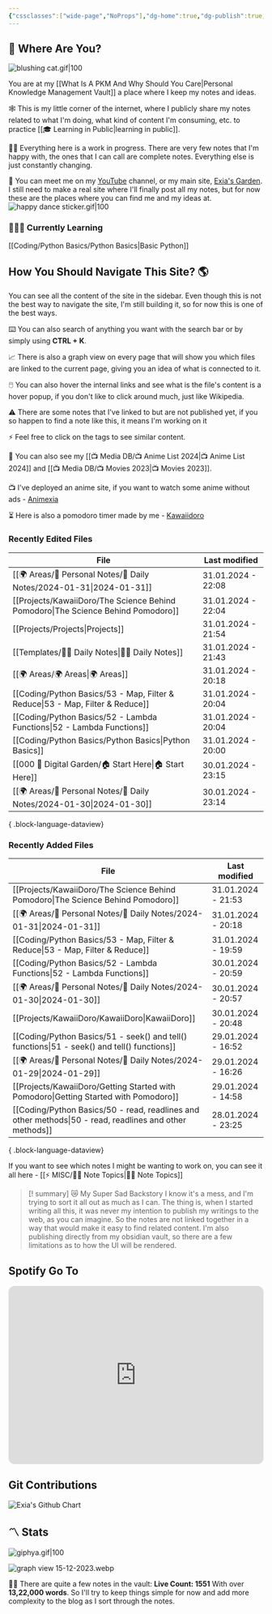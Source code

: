 ```yaml
---
{"cssclasses":["wide-page","NoProps"],"dg-home":true,"dg-publish":true,"permalink":"/000-digital-garden/start-here/","tags":["gardenEntry"],"dgPassFrontmatter":true,"noteIcon":"3","created":"2023-12-10T08:50:33.353+05:30","updated":"2024-01-30T23:15:23.416+05:30"}
---
```


## 🫨 Where Are You?

![blushing cat.gif|100](/img/user/Resources/%F0%9F%93%81%20Files/%F0%9F%93%B8Images/blushing%20cat.gif)

You are at my [[What Is A PKM And Why Should You Care\|Personal Knowledge Management Vault]] a place where I keep my notes and ideas.

🕸️ This is my little corner of the internet, where I publicly share my notes related to what I'm doing, what kind of content I'm consuming, etc. to practice [[🎓 Learning in Public\|learning in public]].

👷🏻 Everything here is a work in progress. There are very few notes that I'm happy with, the ones that I can call are complete notes. Everything else is just constantly changing.

📄 You can meet me on my [YouTube](https://youtube.com/@naamnahihai) channel, or my main site, [Exia's Garden](https://exiasgarden.pages.dev). I still need to make a real site where I'll finally post all my notes, but for now these are the places where you can find me and my ideas at.
![happy dance sticker.gif|100](/img/user/Resources/%F0%9F%93%81%20Files/%F0%9F%93%B8Images/happy%20dance%20sticker.gif)
### 🧑🏻‍💻 Currently Learning
[[Coding/Python Basics/Python Basics\|Basic Python]]
## How You Should Navigate This Site? 🌎
You can see all the content of the site in the sidebar. Even though this is not the best way to navigate the site, I'm still building it, so for now this is one of the best ways.

⌨️ You can also search of anything you want with the search bar or by simply using **CTRL + K**.

📈 There is also a graph view on every page that will show you which files are linked to the current page, giving you an idea of what is connected to it.

🖱️ You can also hover the internal links and see what is the file's content is a hover popup, if you don't like to click around much, just like Wikipedia.

⚠️ There are some notes that I've linked to but are not published yet, if you so happen to find a note like this, it means I'm working on it

⚡ Feel free to click on the tags to see similar content.

🎥 You can also see my [[📺 Media DB/📺 Anime List 2024\|📺 Anime List 2024]] and [[📺 Media DB/📺 Movies 2023\|📺 Movies 2023]].

📺 I've deployed an anime site, if you want to watch some anime without ads - [Animexia](https://anime.insightfulsage.com/)

⏳ Here is also a pomodoro timer made by me - [Kawaiidoro](https://pomodoro.insightfulsage.com)
### Recently Edited Files
| File                                                                                | Last modified      |
| ----------------------------------------------------------------------------------- | ------------------ |
| [[🌍 Areas/📧 Personal Notes/📓 Daily Notes/2024-01-31\|2024-01-31]]             | 31.01.2024 - 22:08 |
| [[Projects/KawaiiDoro/The Science Behind Pomodoro\|The Science Behind Pomodoro]] | 31.01.2024 - 22:04 |
| [[Projects/Projects\|Projects]]                                                  | 31.01.2024 - 21:54 |
| [[Templates/✍🏻 Daily Notes\|✍🏻 Daily Notes]]                                   | 31.01.2024 - 21:43 |
| [[🌍 Areas/🌍 Areas\|🌍 Areas]]                                                  | 31.01.2024 - 20:18 |
| [[Coding/Python Basics/53 - Map, Filter & Reduce\|53 - Map, Filter & Reduce]]    | 31.01.2024 - 20:04 |
| [[Coding/Python Basics/52 - Lambda Functions\|52 - Lambda Functions]]            | 31.01.2024 - 20:04 |
| [[Coding/Python Basics/Python Basics\|Python Basics]]                            | 31.01.2024 - 20:00 |
| [[000 🏡 Digital Garden/🏠 Start Here\|🏠 Start Here]]                           | 30.01.2024 - 23:15 |
| [[🌍 Areas/📧 Personal Notes/📓 Daily Notes/2024-01-30\|2024-01-30]]             | 30.01.2024 - 23:14 |

{ .block-language-dataview}

### Recently Added Files
| File                                                                                                       | Last modified      |
| ---------------------------------------------------------------------------------------------------------- | ------------------ |
| [[Projects/KawaiiDoro/The Science Behind Pomodoro\|The Science Behind Pomodoro]]                        | 31.01.2024 - 21:53 |
| [[🌍 Areas/📧 Personal Notes/📓 Daily Notes/2024-01-31\|2024-01-31]]                                    | 31.01.2024 - 20:18 |
| [[Coding/Python Basics/53 - Map, Filter & Reduce\|53 - Map, Filter & Reduce]]                           | 31.01.2024 - 19:59 |
| [[Coding/Python Basics/52 - Lambda Functions\|52 - Lambda Functions]]                                   | 30.01.2024 - 20:59 |
| [[🌍 Areas/📧 Personal Notes/📓 Daily Notes/2024-01-30\|2024-01-30]]                                    | 30.01.2024 - 20:57 |
| [[Projects/KawaiiDoro/KawaiiDoro\|KawaiiDoro]]                                                          | 30.01.2024 - 20:48 |
| [[Coding/Python Basics/51 - seek() and tell() functions\|51 - seek() and tell() functions]]             | 29.01.2024 - 16:52 |
| [[🌍 Areas/📧 Personal Notes/📓 Daily Notes/2024-01-29\|2024-01-29]]                                    | 29.01.2024 - 16:26 |
| [[Projects/KawaiiDoro/Getting Started with Pomodoro\|Getting Started with Pomodoro]]                    | 29.01.2024 - 14:58 |
| [[Coding/Python Basics/50 - read, readlines and other methods\|50 - read, readlines and other methods]] | 28.01.2024 - 23:25 |

{ .block-language-dataview}

If you want to see which notes I might be wanting to work on, you can see it all here - [[⚡ MISC/✍🏻 Note Topics\|✍🏻 Note Topics]]

>[! summary]  😿 My Super Sad Backstory
> I know it's a mess, and I'm trying to sort it all out as much as I can.
The thing is, when I started writing all this, it was never my intention to publish my writings to the web, as you can imagine.
So the notes are not linked together in a way that would make it easy to find related content.
I'm also publishing directly from my obsidian vault, so there are a few limitations as to how the UI will be rendered.

## Spotify Go To
<iframe style="border-radius:12px" src="https://open.spotify.com/embed/playlist/37i9dQZF1EIYpUgYYPrm7Z?utm_source=generator&theme=0" width="100%" height="352" frameBorder="0" allowfullscreen="" allow="autoplay; clipboard-write; encrypted-media; fullscreen; picture-in-picture" loading="lazy"></iframe>

## Git Contributions
<img src="https://ghchart.rshah.org/A020F0/ooexiaoo" alt="Exia's Github Chart" />

## 〽️ Stats
![giphya.gif|100](/img/user/Resources/%F0%9F%93%81%20Files/%F0%9F%93%B8Images/giphya.gif)

![graph view 15-12-2023.webp](/img/user/Resources/%F0%9F%93%81%20Files/%F0%9F%93%B8Images/graph%20view%2015-12-2023.webp)

😵‍💫 There are quite a few notes in the vault:
**Live Count: 1551** With over **13,22,000 words**.
So I'll try to keep things simple for now and add more complexity to the blog as I sort through the notes.